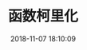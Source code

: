 ---
title: 函数柯里化
date: 2018-11-07 18:10:09
tags: [JavaScript, Funcitonal]
categories: [JavaScript]
description: 简介函数柯里化和函数柯里化的应用场景，函数柯里化和纯函数组合实现。
---